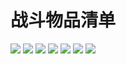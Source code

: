 # 战斗物品清单

![](assets/book_img/battle/1.jpg)
![](assets/book_img/battle/2.jpg)
![](assets/book_img/battle/3.jpg)
![](assets/book_img/battle/4.jpg)
![](assets/book_img/battle/5.jpg)
![](assets/book_img/battle/6.jpg)
![](assets/book_img/battle/7.jpg)